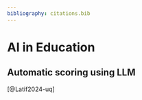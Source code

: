```yaml
---
bibliography: citations.bib
---
```


# AI in Education

## Automatic scoring using LLM

[@Latif2024-uq]